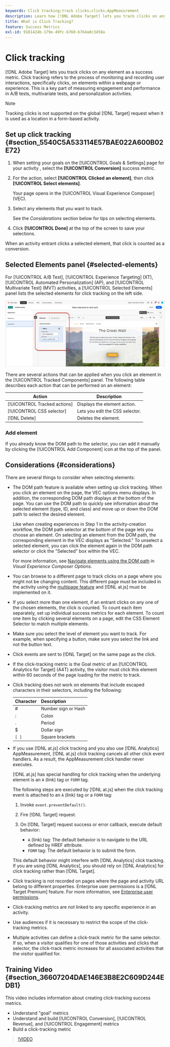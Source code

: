 ```yaml
---
keywords: Click tracking;track clicks;clicks;AppMeasurement
description: Learn how [!DNL Adobe Target] lets you track clicks on any element as a success metric.
title: What is Click Tracking?
feature: Success Metrics
exl-id: 9181424b-179e-49fc-b760-b764a0c3458a
---
```

# Click tracking

[!DNL Adobe Target] lets you track clicks on any element as a success metric. Click tracking refers to the process of monitoring and recording user interactions, specifically clicks, on elements within a webpage or experience. This is a key part of measuring engagement and performance in A/B tests, multivariate tests, and personalization activities.

>[!NOTE]
>
>Tracking clicks is not supported on the global [!DNL Target] request when it is used as a location in a form-based activity.

## Set up click tracking {#section_5540C5A533114E57BAE022A600B02E72}

1. When setting your goals on the [!UICONTROL Goals & Settings] page for your activity , select the **[!UICONTROL Conversion]** success metric. 
1. For the action, select **[!UICONTROL Clicked an element]**, then click **[!UICONTROL Select elements]**.

   Your page opens in the [!UICONTROL Visual Experience Composer] (VEC). 

1. Select any elements that you want to track.

   See the *Considerations* section below for tips on selecting elements. 

1. Click **[!UICONTROL Done]** at the top of the screen to save your selections.

When an activity entrant clicks a selected element, that click is counted as a conversion.

## Selected Elements panel {#selected-elements}

For [!UICONTROL A/B Test], [!UICONTROL Experience Targeting] (XT), [!UICONTROL Automated Personalization] (AP), and [!UICONTROL Multivariate Test] (MVT) activities, a [!UICONTROL Selected Elements] panel lists the selected elements for click tracking on the left side.

![Selected Elements panel](/help/main/c-activities/r-success-metrics/assets/selected-elements.png)

There are several actions that can be applied when you click an element in the [!UICONTROL Tracked Components] panel. The following table describes each action that can be performed on an element:

|Action|Description|
| --- | --- |
|[!UICONTROL Tracked actions]|Displays the element action.|
|[!UICONTROL CSS selector]|Lets you edit the CSS selector.|
|[!DNL Delete]|Deletes the element.|

### Add element

If you already know the DOM path to the selector, you can add it manually by clicking the [!UICONTROL Add Component] icon at the top of the panel.

## Considerations {#considerations}

There are several things to consider when selecting elements:

* The DOM path feature is available when setting up click tracking. When you click an element on the page, the VEC options menu displays. In addition, the corresponding DOM path displays at the bottom of the page. You can use the DOM path to quickly see information about the selected element (type, ID, and class) and move up or down the DOM path to select the desired element. 

  Like when creating experiences in Step 1 in the activity-creation workflow, the DOM path selector at the bottom of the page lets you choose an element. On selecting an element from the DOM path, the corresponding element in the VEC displays as "Selected." To unselect a selected element, you can click the element again in the DOM path selector or click the "Selected" box within the VEC.

  For more information, see [Navigate elements using the DOM path](/help/main/c-experiences/c-visual-experience-composer/viztarget-options.md#dom-path) in *Visual Experience Composer Options*.

* You can browse to a different page to track clicks on a page where you might not be changing content. This different page must be included in the activity using the [multipage feature](/help/main/c-experiences/c-visual-experience-composer/multipage-activity.md#concept_277E096063E14813AC5D8EDFA1D2ED48) and [!DNL at.js] must be implemented on it. 
* If you select more than one element, if an entrant clicks on any one of the chosen elements, the click is counted. To count each item separately, set up individual success metrics for each element. To count one item by clicking several elements on a page, edit the CSS Element Selector to match multiple elements.
* Make sure you select the level of element you want to track. For example, when specifying a button, make sure you select the link and not the button text. 
* Click events are sent to [!DNL Target] on the same page as the click. 
* If the click-tracking metric is the Goal metric of an [!UICONTROL Analytics for Target] (A4T) activity, the visitor must click this element within 60 seconds of the page loading for the metric to track. 
* Click tracking does not work on elements that include escaped characters in their selectors, including the following:

  |  Character  | Description  |
  |---|---|
  |  #  | Number sign or Hash  |
  |  :  | Colon  |
  |  .  | Period  |
  |  $  | Dollar sign  |
  |  `[ ]`  | Square brackets  |

* If you use [!DNL at.js] click tracking and you also use [!DNL Analytics] AppMeasurement, [!DNL at.js] click tracking cancels all other click event handlers. As a result, the AppMeasurement click handler never executes.

  [!DNL at.js] has special handling for click tracking when the underlying element is an `A` (link) tag or `FORM` tag.

  The following steps are executed by [!DNL at.js] when the click tracking event is attached to an `A` (link) tag or a `FORM` tag:

  1. Invoke `event.preventDefault()`.

  1. Fire [!DNL Target] request.

  1. On [!DNL Target] request success or error callback, execute default behavior:

     * `A` (link) tag: The default behavior is to navigate to the URL defined by HREF attribute. 
     * `FORM` tag: The default behavior is to submit the form.

  This default behavior might interfere with [!DNL Analytics] click tracking. If you are using [!DNL Analytics], you should rely on [!DNL Analytics] for click tracking rather than [!DNL Target].

* Click tracking is not recorded on pages where the page and activity URL belong to different properties. Enterprise user permissions is a [!DNL Target Premium] feature. For more information, see [Enterprise user permissions](/help/main/administrating-target/c-user-management/property-channel/property-channel.md).

* Click-tracking metrics are not linked to any specific experience in an activity.

* Use audiences if it is necessary to restrict the scope of the click-tracking metrics.

* Multiple activities can define a click-track metric for the same selector. If so, when a visitor qualifies for one of those activities and clicks that selector, the click-track metric increases for all associated activities that the visitor qualified for.

## Training Video {#section_36607204DAE146E3B8E2C609D244EDB1}

This video includes information about creating click-tracking success metrics.

* Understand "goal" metrics 
* Understand and build [!UICONTROL Conversion], [!UICONTROL Revenue], and [!UICONTROL Engagement] metrics 
* Build a click-tracking metric

>[!VIDEO](https://video.tv.adobe.com/v/17380)
